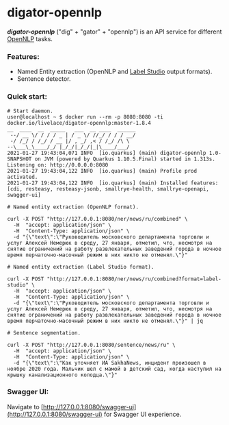 # digator-opennlp

***digator-opennlp*** ("dig" + "gator" + "opennlp") is an API service for different [OpenNLP](https://opennlp.apache.org/) tasks. 

### Features:

* Named Entity extraction (OpenNLP and [Label Studio](https://github.com/heartexlabs/label-studio) output formats).
* Sentence detector.

### Quick start:

```shell
# Start daemon.
user@localhost ~ $ docker run --rm -p 8080:8080 -ti docker.io/livelace/digator-opennlp:master-1.8.4
__  ____  __  _____   ___  __ ____  ______ 
 --/ __ \/ / / / _ | / _ \/ //_/ / / / __/ 
 -/ /_/ / /_/ / __ |/ , _/ ,< / /_/ /\ \   
--\___\_\____/_/ |_/_/|_/_/|_|\____/___/   
2021-01-27 19:43:04,071 INFO  [io.quarkus] (main) digator-opennlp 1.0-SNAPSHOT on JVM (powered by Quarkus 1.10.5.Final) started in 1.313s. Listening on: http://0.0.0.0:8080
2021-01-27 19:43:04,122 INFO  [io.quarkus] (main) Profile prod activated. 
2021-01-27 19:43:04,122 INFO  [io.quarkus] (main) Installed features: [cdi, resteasy, resteasy-jsonb, smallrye-health, smallrye-openapi, swagger-ui]

# Named entity extraction (OpenNLP format).

curl -X POST "http://127.0.0.1:8080/ner/news/ru/combined" \
  -H  "accept: application/json" \
  -H  "Content-Type: application/json" \
  -d "{\"text\":\"Руководитель московского департамента торговли и услуг Алексей Немерюк в среду, 27 января, отметил, что, несмотря на снятие ограничений на работу развлекательных заведений города в ночное время перчаточно-масочный режим в них никто не отменял.\"}"
        
# Named entity extraction (Label Studio format).

curl -X POST "http://127.0.0.1:8080/ner/news/ru/combined?format=label-studio" \
  -H  "accept: application/json" \
  -H  "Content-Type: application/json" \
  -d "{\"text\":\"Руководитель московского департамента торговли и услуг Алексей Немерюк в среду, 27 января, отметил, что, несмотря на снятие ограничений на работу развлекательных заведений города в ночное время перчаточно-масочный режим в них никто не отменял.\"}" | jq  

# Sentence segmentation.

curl -X POST "http://127.0.0.1:8080/sentence/news/ru" \
  -H  "accept: application/json" \
  -H  "Content-Type: application/json" \
  -d "{\"text\":\"Как уточняет ИА SakhaNews, инцидент произошел в ноябре 2020 года. Мальчик шел с мамой в детский сад, когда наступил на крышку канализационного колодца.\"}"
```

### Swagger UI:

Navigate to [http://127.0.0.1:8080/swagger-ui](http://127.0.0.1:8080/swagger-ui) for Swagger UI experience.